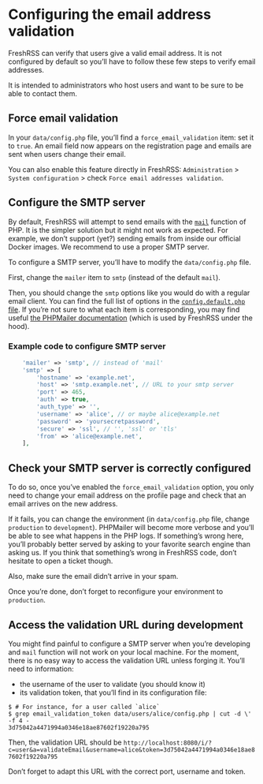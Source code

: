# Configuring the email address validation

FreshRSS can verify that users give a valid email address. It is not configured
by default so you’ll have to follow these few steps to verify email addresses.

It is intended to administrators who host users and want to be sure to be able
to contact them.

## Force email validation

In your `data/config.php` file, you’ll find a `force_email_validation` item:
set it to `true`. An email field now appears on the registration page and
emails are sent when users change their email.

You can also enable this feature directly in FreshRSS: `Administration` >
`System configuration` > check `Force email addresses validation`.

## Configure the SMTP server

By default, FreshRSS will attempt to send emails with the [`mail`](https://www.php.net/manual/en/function.mail.php)
function of PHP. It is the simpler solution but it might not work as expected.
For example, we don’t support (yet?) sending emails from inside our official
Docker images. We recommend to use a proper SMTP server.

To configure a SMTP server, you’ll have to modify the `data/config.php` file.

First, change the `mailer` item to `smtp` (instead of the default `mail`).

Then, you should change the `smtp` options like you would do with a regular email client.
You can find the full list of options in the [`config.default.php` file](https://github.com/FreshRSS/FreshRSS/blob/edge/config.default.php).
If you’re not sure to what each item is corresponding, you may find useful [the
PHPMailer documentation](http://phpmailer.github.io/PHPMailer/classes/PHPMailer.PHPMailer.PHPMailer.html#properties)
(which is used by FreshRSS under the hood).

### Example code to configure SMTP server

```php
	'mailer' => 'smtp', // instead of 'mail'
	'smtp' => [
		'hostname' => 'example.net',
		'host' => 'smtp.example.net', // URL to your smtp server
		'port' => 465,
		'auth' => true,
		'auth_type' => '',
		'username' => 'alice', // or maybe alice@example.net
		'password' => 'yoursecretpassword',
		'secure' => 'ssl', // '', 'ssl' or 'tls'
		'from' => 'alice@example.net',
	],
```

## Check your SMTP server is correctly configured

To do so, once you’ve enabled the `force_email_validation` option, you only
need to change your email address on the profile page and check that an email
arrives on the new address.

If it fails, you can change the environment (in `data/config.php` file, change
`production` to `development`). PHPMailer will become more verbose and you’ll
be able to see what happens in the PHP logs. If something’s wrong here, you’ll
probably better served by asking to your favorite search engine than asking us.
If you think that something’s wrong in FreshRSS code, don’t hesitate to open a
ticket though.

Also, make sure the email didn’t arrive in your spam.

Once you’re done, don’t forget to reconfigure your environment to `production`.

## Access the validation URL during development

You might find painful to configure a SMTP server when you’re developing and
`mail` function will not work on your local machine. For the moment, there is
no easy way to access the validation URL unless forging it. You’ll need to
information:

- the username of the user to validate (you should know it)
- its validation token, that you’ll find in its configuration file:

```console
$ # For instance, for a user called `alice`
$ grep email_validation_token data/users/alice/config.php | cut -d \' -f 4 -
3d75042a4471994a0346e18ae87602f19220a795
```

Then, the validation URL should be `http://localhost:8080/i/?c=user&a=validateEmail&username=alice&token=3d75042a4471994a0346e18ae87602f19220a795`

Don’t forget to adapt this URL with the correct port, username and token.
